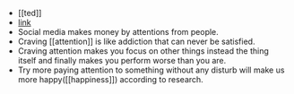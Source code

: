- [[ted]] 
- [link](https://www.ted.com/talks/joseph_gordon_levitt_how_craving_attention_makes_you_less_creative)
- Social media makes money by attentions from people.
- Craving [[attention]] is like addiction that can never be satisfied. 
- Craving attention makes you focus on other things instead the thing itself and finally makes you perform worse than you are.
- Try more paying attention to something without any disturb will make us more happy([[happiness]]) according to research. 

